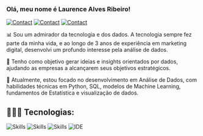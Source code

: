 ### Olá, meu nome é Laurence Alves Ribeiro!

[![Contact](https://img.shields.io/badge/Portfolio-255E63?style=for-the-badge&logo=About.me&logoColor=white)](https://sites.google.com/view/laurencealvesribeiro)
[![Contact](https://img.shields.io/badge/LinkedIn-0077B5?style=for-the-badge&logo=linkedin&logoColor=white)](https://www.linkedin.com/in/laurenceribeiro/)
[![Contact](https://img.shields.io/badge/WhatsApp-25D366?style=for-the-badge&logo=whatsapp&logoColor=white)](https://api.whatsapp.com/send?phone=5549999447791)

📊 Sou um admirador da tecnologia e dos dados. A tecnologia sempre fez parte da minha vida, e ao longo de 3 anos de experiência em marketing digital, desenvolvi um profundo interesse pela análise de dados.

🗾 Tenho como objetivo gerar ideias e insights orientados por dados, ajudando as empresas a alcançarem seus objetivos estratégicos.

📖 Atualmente, estou focado no desenvolvimento em Análise de Dados, com habilidades técnicas em Python, SQL, modelos de Machine Learning, fundamentos de Estatística e visualização de dados. 

## 👨🏻‍💻 Tecnologias:

![Skills](https://img.shields.io/badge/Python-3776AB?style=for-the-badge&logo=python&logoColor=white)
![Skills](https://img.shields.io/badge/PostgreSQL-316192?style=for-the-badge&logo=postgresql&logoColor=white)
![Skills](https://img.shields.io/badge/Microsoft_Excel-217346?style=for-the-badge&logo=microsoft-excel&logoColor=white)
![IDE](https://img.shields.io/badge/Visual_Studio_Code-0078D4?style=for-the-badge&logo=visual%20studio%20code&logoColor=white)
